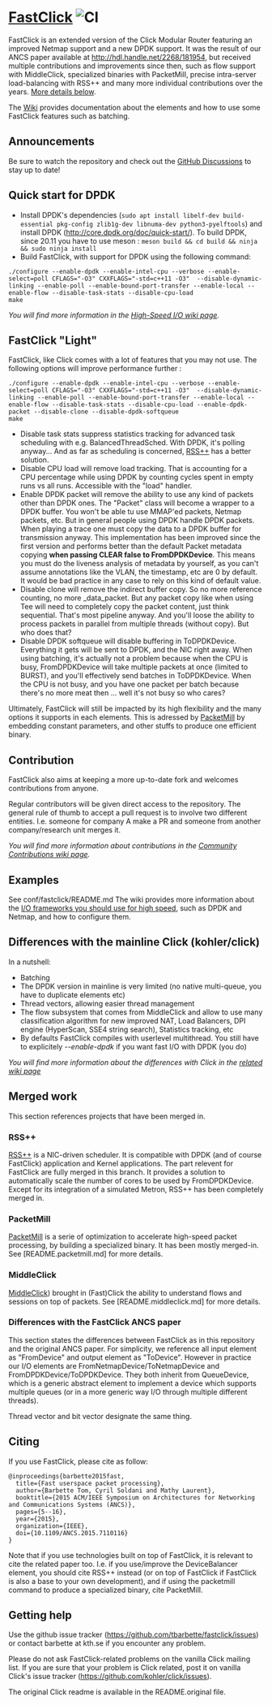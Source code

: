 [FastClick](https://www.fastclick.dev) ![CI](https://github.com/tbarbette/fastclick/workflows/C/C++%20CI/badge.svg)
=========
FastClick is an extended version of the Click Modular Router featuring an
improved Netmap support and a new DPDK support. It was the result of
our ANCS paper available at http://hdl.handle.net/2268/181954, but received
multiple contributions and improvements since then, such as flow support with
MiddleClick, specialized binaries with PacketMill, precise intra-server
load-balancing with RSS++ and many more individual contributions over the years.
[More details below](#merged_work).

The [Wiki](https://github.com/tbarbette/fastclick/wiki) provides documentation about the elements and how to use some FastClick features
such as batching.

Announcements
-------------
Be sure to watch the repository and check out the [GitHub Discussions](https://github.com/tbarbette/fastclick/discussions) to stay up to date!

Quick start for DPDK
--------------------

 * Install DPDK's dependencies (`sudo apt install libelf-dev build-essential pkg-config zlib1g-dev libnuma-dev python3-pyelftools`) and install DPDK (http://core.dpdk.org/doc/quick-start/). To build DPDK, since 20.11 you have to use meson : `meson build && cd build && ninja && sudo ninja install`
 * Build FastClick, with support for DPDK using the following command:

```
./configure --enable-dpdk --enable-intel-cpu --verbose --enable-select=poll CFLAGS="-O3" CXXFLAGS="-std=c++11 -O3"  --disable-dynamic-linking --enable-poll --enable-bound-port-transfer --enable-local --enable-flow --disable-task-stats --disable-cpu-load
make
```
*You will find more information in the [High-Speed I/O wiki page](https://github.com/tbarbette/fastclick/wiki/High-speed-I-O).*

FastClick "Light"
-----------------
FastClick, like Click comes with a lot of features that you may not use. The following options will improve performance further :
```
./configure --enable-dpdk --enable-intel-cpu --verbose --enable-select=poll CFLAGS="-O3" CXXFLAGS="-std=c++11 -O3"  --disable-dynamic-linking --enable-poll --enable-bound-port-transfer --enable-local --enable-flow --disable-task-stats --disable-cpu-load --enable-dpdk-packet --disable-clone --disable-dpdk-softqueue
make
```
 * Disable task stats suppress statistics tracking for advanced task scheduling with e.g. BalancedThreadSched. With DPDK, it's polling anyway... And as far as scheduling is concerned, [RSS++](#rss) has a better solution.
 * Disable CPU load will remove load tracking. That is accounting for a CPU percentage while using DPDK by counting cycles spent in empty runs vs all runs. Accessible with the "load" handler.
 * Enable DPDK packet will remove the ability to use any kind of packets other than DPDK ones. The "Packet" class will become a wrapper to a DPDK buffer. You won't be able tu use MMAP'ed packets, Netmap packets, etc. But in general people using DPDK handle DPDK packets. When playing a trace one must copy the data to a DPDK buffer for transmission anyway. This implementation has been improved since the first version and performs better than the default Packet metadata copying **when passing CLEAR false to FromDPDKDevice**. This means you must do the liveness analysis of metadata by yourself, as you can't assume annotations like the VLAN, the timestamp, etc are 0 by default. It would be bad practice in any case to rely on this kind of default value. 
 * Disable clone will remove the indirect buffer copy. So no more reference counting, no more \_data\_packet. But any packet copy like when using Tee will need to completely copy the packet content, just think sequential. That's most pipeline anyway. And you'll loose the ability to process packets in parallel from multiple threads (without copy). But who does that?
 * Disable DPDK softqueue will disable buffering in ToDPDKDevice. Everything it gets will be sent to DPDK, and the NIC right away. When using batching, it's actually not a problem because when the CPU is busy, FromDPDKDevice will take multiple packets at once (limited to BURST), and you'll effectively send batches in ToDPDKDevice. When the CPU is not busy, and you have one packet per batch because there's no more meat then ... well it's not busy so who cares?
 
Ultimately, FastClick will still be impacted by its high flexibility and the many options it supports in each elements. This is adressed by [PacketMill](#packetmill) by embedding constant parameters, and other stuffs to produce one efficient binary.

Contribution
------------
FastClick also aims at keeping a more up-to-date fork and welcomes
contributions from anyone.

Regular contributors will be given direct access to the repository.
The general rule of thumb to accept a pull request is to involve
two different entities. I.e. someone for company A make a PR and
someone from another company/research unit merges it.

*You will find more information about contributions in the [Community Contributions wiki page](https://github.com/tbarbette/fastclick/wiki/Community-Contributions).*

Examples
--------
See conf/fastclick/README.md
The wiki provides more information about the [I/O frameworks you should use for high speed](https://github.com/tbarbette/fastclick/wiki/High-speed-I-O), such as DPDK and Netmap, and how to configure them.

Differences with the mainline Click (kohler/click)
--------------------------------------------------
In a nutshell:
 - Batching
 - The DPDK version in mainline is very limited (no native multi-queue, you have to duplicate elements etc)
 - Thread vectors, allowing easier thread management
 - The flow subsystem that comes from MiddleClick and allow to use many classification algorithm for new improved NAT, Load Balancers, DPI engine (HyperScan, SSE4 string search), Statistics tracking, etc
 - By defaults FastClick compiles with userlevel multithread. You still have to explicitely *--enable-dpdk* if you want fast I/O with DPDK (you do)

*You will find more information about the differences with Click in the [related wiki page](https://github.com/tbarbette/fastclick/wiki/Differences-between-FastClick-and-Click)*

## Merged work
This section references projects that have been merged in.

### RSS++
[RSS++](http://www.diva-portal.org/smash/get/diva2:1371780/FULLTEXT01.pdf) is a NIC-driven scheduler. It is compatible with DPDK (and of course FastClick) application and Kernel applications. The part relevent for FastClick are fully merged in this branch. It provides a solution to automatically scale the number of cores to be used by FromDPDKDevice. Except for its integration of a simulated Metron, RSS++ has been completely merged in.

### PacketMill
[PacketMill](https://packetmill.io) is a serie of optimization to accelerate high-speed packet processing, by building a specialized binary. It has been mostly merged-in. See [README.packetmill.md] for more details.

### MiddleClick
[MiddleClick](https://www.diva-portal.org/smash/record.jsf?pid=diva2%3A1582880&dswid=810)) brought in (Fast)Click the ability to understand flows and sessions on top of packets. See [README.middleclick.md] for more details.

### Differences with the FastClick ANCS paper
This section states the differences between FastClick as in this repository and the original ANCS paper. For simplicity, we reference all input element as "FromDevice" and output
element as "ToDevice". However in practice our I/O elements are 
FromNetmapDevice/ToNetmapDevice and FromDPDKDevice/ToDPDKDevice. They both
inherit from QueueDevice, which is a generic abstract element to implement a
device which supports multiple queues (or in a more generic way I/O through
multiple different threads).

Thread vector and bit vector designate the same thing.

Citing
------
If you use FastClick, please cite as follow:
```
@inproceedings{barbette2015fast,
  title={Fast userspace packet processing},
  author={Barbette Tom, Cyril Soldani and Mathy Laurent},
  booktitle={2015 ACM/IEEE Symposium on Architectures for Networking and Communications Systems (ANCS)},
  pages={5--16},
  year={2015},
  organization={IEEE},
  doi={10.1109/ANCS.2015.7110116}
}
```

Note that if you use technologies built on top of FastClick, it is relevant to cite the related paper too. I.e. if you use/improve the DeviceBalancer element, you should cite RSS++ instead (or on top of FastClick if FastClick is also a base to your own development), and if using the packetmill command to produce a specialized binary, cite PacketMill.

Getting help
------------
Use the github issue tracker (https://github.com/tbarbette/fastclick/issues) or
contact barbette at kth.se if you encounter any problem.

Please do not ask FastClick-related problems on the vanilla Click mailing list.
If you are sure that your problem is Click related, post it on vanilla Click's
issue tracker (https://github.com/kohler/click/issues).

The original Click readme is available in the README.original file.
